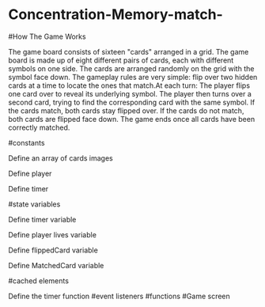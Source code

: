 # Concentration-Memory-match-

#How The Game Works

The game board consists of sixteen "cards" arranged in a grid. The game board is made up of eight different pairs of cards, each with different symbols on one side. The cards are arranged randomly on the grid with the symbol face down. The gameplay rules are very simple: flip over two hidden cards at a time to locate the ones that match.At each turn:
The player flips one card over to reveal its underlying symbol.
The player then turns over a second card, trying to find the corresponding card with the same symbol.
If the cards match, both cards stay flipped over.
If the cards do not match, both cards are flipped face down.
The game ends once all cards have been correctly matched.


#constants 

Define an array of cards images

Define player 

Define timer

#state variables 


Define timer variable

Define player lives variable

Define flippedCard variable

Define MatchedCard variable

#cached elements 

Define the timer function
#event listeners 
#functions 
#Game screen
